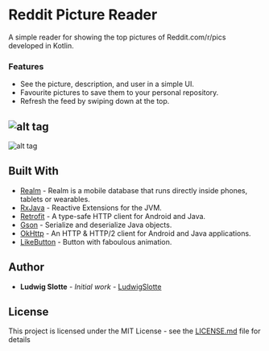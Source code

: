 # Reddit Picture Reader

A simple reader for showing the top pictures of Reddit.com/r/pics developed in Kotlin.

### Features

* See the picture, description, and user in a simple UI.
* Favourite pictures to save them to your personal repository.
* Refresh the feed by swiping down at the top.

![alt tag](https://media.giphy.com/media/4VIQdLtebyb96/giphy.gif)
-
![alt tag](https://media.giphy.com/media/106PhMVNoM4DQI/giphy.gif)


## Built With

* [Realm](https://github.com/realm/realm-java) - Realm is a mobile database that runs directly inside phones, tablets or wearables.
* [RxJava](https://github.com/ReactiveX/RxJava) - Reactive Extensions for the JVM.
* [Retrofit](https://square.github.io/retrofit/) - A type-safe HTTP client for Android and Java.
* [Gson](https://github.com/google/gson) - Serialize and deserialize Java objects.
* [OkHttp](http://square.github.io/okhttp/) - An HTTP & HTTP/2 client for Android and Java applications.
* [LikeButton](https://github.com/jd-alexander/LikeButton) - Button with faboulous animation.

## Author

* **Ludwig Slotte** - *Initial work* - [LudwigSlotte](https://github.com/LudwigSlotte)


## License

This project is licensed under the MIT License - see the [LICENSE.md](LICENSE.md) file for details

